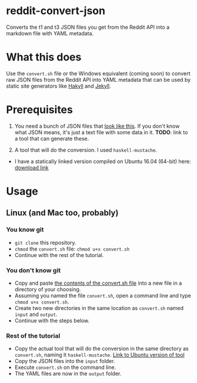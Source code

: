 # reddit-convert-json
Converts the t1 and t3 JSON files you get from the Reddit API into a markdown file with YAML metadata.

# What this does

Use the `convert.sh` file or the Windows equivalent (coming soon) to convert raw JSON files from the Reddit API into YAML metadata that can be used by static site generators like [Hakyll](https://jaspervdj.be/hakyll/) and [Jekyll](https://jekyllrb.com/).

# Prerequisites

1. You need a bunch of JSON files that [look like this](https://github.com/beerendlauwers/reddit-convert-json/blob/master/input/data-comment.json). 
If you don't know what JSON means, it's just a text file with some data in it.
**TODO**: link to a tool that can generate these.

2. A tool that will do the conversion. I used `haskell-mustache`.
  - I have a statically linked version compiled on Ubuntu 16.04 (64-bit) here: [download link](https://github.com/beerendlauwers/reddit-convert-json/raw/master/executables/haskell-mustache)

# Usage

## Linux (and Mac too, probably)

### You know git

* `git clone` this repository.
* `chmod` the `convert.sh` file: `chmod u+x convert.sh`
* Continue with the rest of the tutorial.

### You don't know git

* Copy and paste [the contents of the convert.sh file](https://raw.githubusercontent.com/beerendlauwers/reddit-convert-json/master/convert.sh) into a new file in a directory of your choosing.
* Assuming you named the file `convert.sh`, open a command line and type `chmod u+x convert.sh`. 
* Create two new directories in the same location as `convert.sh` named `input` and `output`.
* Continue with the steps below.

### Rest of the tutorial

* Copy the actual tool that will do the conversion in the same directory as `convert.sh`, naming it `haskell-mustache`. [Link to Ubuntu version of tool](https://github.com/beerendlauwers/reddit-convert-json/raw/master/executables/haskell-mustache)
* Copy the JSON files into the `input` folder.
* Execute `convert.sh` on the command line.
* The YAML files are now in the `output` folder.
